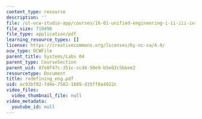 ```yaml
---
content_type: resource
description: ''
file: /ol-ocw-studio-app/courses/16-01-unified-engineering-i-ii-iii-iv-fall-2005-spring-2006/ec93bf027d4e75021b09d35ff8a4922c_redefining_eng.pdf
file_size: 719496
file_type: application/pdf
learning_resource_types: []
license: https://creativecommons.org/licenses/by-nc-sa/4.0/
ocw_type: OCWFile
parent_title: Systems/Labs 04
parent_type: CourseSection
parent_uid: 87e8f47c-351c-ccd4-50e9-b5e03c5bbee2
resourcetype: Document
title: redefining_eng.pdf
uid: ec93bf02-7d4e-7502-1b09-d35ff8a4922c
video_files:
  video_thumbnail_file: null
video_metadata:
  youtube_id: null
---
```

